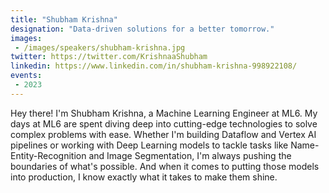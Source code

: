 ```yaml
---
title: "Shubham Krishna"
designation: "Data-driven solutions for a better tomorrow."
images:
 - /images/speakers/shubham-krishna.jpg
twitter: https://twitter.com/KrishnaaShubham
linkedin: https://www.linkedin.com/in/shubham-krishna-998922108/
events:
 - 2023
---
```


Hey there! I'm Shubham Krishna, a Machine Learning Engineer at ML6. My days at ML6 are spent diving deep into cutting-edge technologies to solve complex problems with ease. Whether I'm building Dataflow and Vertex AI pipelines or working with Deep Learning models to tackle tasks like Name-Entity-Recognition and Image Segmentation, I'm always pushing the boundaries of what's possible. And when it comes to putting those models into production, I know exactly what it takes to make them shine.
